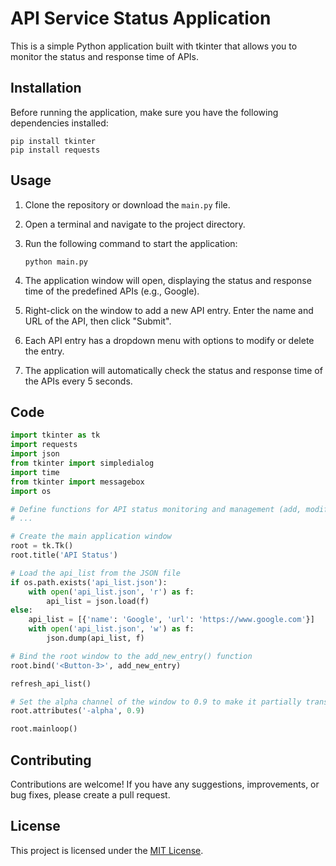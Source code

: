 # API Service Status Application

This is a simple Python application built with tkinter that allows you to monitor the status and response time of APIs.

## Installation

Before running the application, make sure you have the following dependencies installed:

```shell
pip install tkinter
pip install requests
```

## Usage

1. Clone the repository or download the `main.py` file.
2. Open a terminal and navigate to the project directory.
3. Run the following command to start the application:

   ```shell
   python main.py
   ```

4. The application window will open, displaying the status and response time of the predefined APIs (e.g., Google).
5. Right-click on the window to add a new API entry. Enter the name and URL of the API, then click "Submit".
6. Each API entry has a dropdown menu with options to modify or delete the entry.
7. The application will automatically check the status and response time of the APIs every 5 seconds.

## Code

```python
import tkinter as tk
import requests
import json
from tkinter import simpledialog
import time
from tkinter import messagebox
import os

# Define functions for API status monitoring and management (add, modify, delete)
# ...

# Create the main application window
root = tk.Tk()
root.title('API Status')

# Load the api_list from the JSON file
if os.path.exists('api_list.json'):
    with open('api_list.json', 'r') as f:
        api_list = json.load(f)
else:
    api_list = [{'name': 'Google', 'url': 'https://www.google.com'}]
    with open('api_list.json', 'w') as f:
        json.dump(api_list, f)

# Bind the root window to the add_new_entry() function
root.bind('<Button-3>', add_new_entry)

refresh_api_list()

# Set the alpha channel of the window to 0.9 to make it partially transparent
root.attributes('-alpha', 0.9)

root.mainloop()
```

## Contributing

Contributions are welcome! If you have any suggestions, improvements, or bug fixes, please create a pull request.

## License

This project is licensed under the [MIT License](LICENSE).
